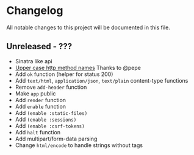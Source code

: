 # Changelog
All notable changes to this project will be documented in this file.

## Unreleased - ???
- Sinatra like api
- [Upper case http method names](https://github.com/swlkr/osprey/pull/1) Thanks to @pepe
- Add `ok` function (helper for status 200)
- Add `text/html`, `application/json`, `text/plain` content-type functions
- Remove `add-header` function
- Make `app` public
- Add `render` function
- Add `enable` function
- Add `(enable :static-files)`
- Add `(enable :sessions)`
- Add `(enable :csrf-tokens)`
- Add `halt` function
- Add multipart/form-data parsing
- Change `html/encode` to handle strings without tags
